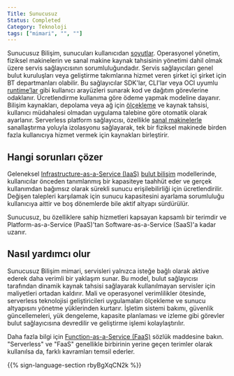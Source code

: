 ```yaml
---
Title: Sunucusuz
Status: Completed
Category: Teknoloji
tags: ["mimari", "", ""]
---
```



Sunucusuz Bilişim, sunucuları kullanıcıdan [soyutlar](/tr/abstraction/). 
Operasyonel yönetim, fiziksel makinelerin ve sanal makine kaynak tahsisinin yönetimi dahil olmak üzere servis 
sağlayıcısının sorumluluğundadır. Servis sağlayıcıları genel bulut kuruluşları veya geliştirme takımlarına hizmet veren şirket içi şirket için BT departmanları olabilir. Bu sağlayıcılar SDK'lar, CLI'lar veya OCI uyumlu [runtime’lar](/tr/runtime) gibi kullanıcı arayüzleri sunarak kod ve dağıtım görevlerine odaklanır. Ücretlendirme kullanıma göre ödeme yapmak modeline dayanır.
 Bilişim kaynakları, depolama veya ağ için [ölçekleme](/tr/scalability/) ve kaynak tahsisi, kullanıcı müdahalesi olmadan uygulama talebine göre otomatik olarak ayarlanır. Serverless platform sağlayıcısı, özellikle [sanal makinelerle](/tr/virtual-machine/) sanallaştırma yoluyla izolasyonu sağlayarak, tek bir fiziksel makinede birden fazla kullanıcıya hizmet vermek için kaynakları birleştirir.


## Hangi sorunları çözer

Geleneksel [Infrastructure-as-a-Service (IaaS)](/tr/infrastructure-as-a-service/) [bulut bilişim](/tr/cloud-computing/) modellerinde, kullanıcılar önceden tanımlanmış bir kapasiteye taahhüt eder ve gerçek kullanımdan bağımsız olarak sürekli sunucu erişilebilirliği için ücretlendirilir. Değişen talepleri karşılamak için sunucu kapasitesini ayarlama sorumluluğu kullanıcıya aittir ve boş dönemlerde bile aktif altyapı sürdürülür.

Sunucusuz, bu özelliklere sahip hizmetleri kapsayan kapsamlı bir terimdir ve Platform-as-a-Service (PaaS)'tan Software-as-a-Service (SaaS)'a kadar uzanır.

## Nasıl yardımcı olur

Sunucusuz Bilişim mimari, servisleri yalnızca isteğe bağlı olarak aktive ederek daha verimli bir yaklaşım sunar. Bu model, bulut sağlayıcısı tarafından dinamik kaynak tahsisi sağlayarak kullanılmayan servisler için maliyetleri ortadan kaldırır. Mali ve operasyonel verimlilikler ötesinde, serverless teknolojisi geliştiricileri uygulamaları ölçekleme ve sunucu altyapısını yönetme yüklerinden kurtarır. İşletim sistemi bakımı, güvenlik güncellemeleri, yük dengeleme, kapasite planlaması ve izleme gibi görevler bulut sağlayıcısına devredilir ve geliştirme işlemi kolaylaştırılır.

Daha fazla bilgi için [Function-as-a-Service (FaaS)](/tr/function-as-a-service/) sözlük maddesine bakın. "Serverless" ve "FaaS" genellikle birbirinin yerine geçen terimler olarak kullanılsa da, farklı kavramları temsil ederler.

{{% sign-language-section rbyBgXqCN2k %}}